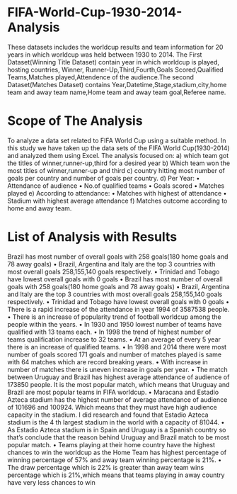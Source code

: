 # FIFA-World-Cup-1930-2014-Analysis
These datasets includes the worldcup results and team information for 20 years in which worldcup was held between 1930 to 2014. The First Dataset(Winning Title Dataset) contain year in which worldcup is played, hosting countries, Winner, Runner-Up,Third,Fourth,Goals Scored,Qualified Teams,Matches played,Attendence of the audience.The second Dataset(Matches Dataset) contains Year,Datetime,Stage,stadium,city,home team and away team name,Home team and away team goal,Referee name.


# Scope of The Analysis

To analyze a data set related to FIFA World Cup using a suitable method. In this study we have taken up the data sets of the FIFA World Cup(1930-2014) and analyzed them using Excel. The analysis focused on: a) which team got the titles of winner,runner-up,third for a desired year b) Which team won the most titles of winner,runner-up and third c) country hitting most number of goals per country and number of goals per country. d) Per Year: • Attendance of audience • No.of qualified teams • Goals scored • Matches played e) According to attendance: • Matches with highest of attendance • Stadium with highest average attendance f) Matches outcome according to home and away team.

# List of Analysis with Results

Brazil has most number of overall goals with 258 goals(180 home goals and 78 away goals)
• Brazil, Argentina and Italy are the top 3 countries with most overall goals 258,155,140 goals respectively. 
• Trinidad and Tobago have lowest overall goals with 0 goals 
• Brazil has most number of overall goals with 258 goals(180 home goals and 78 away goals) 
• Brazil, Argentina and Italy are the top 3 countries with most overall goals 258,155,140 goals respectively. • Trinidad and Tobago have lowest overall goals with 0 goals
• There is a rapid increase of the attendance in year 1994 of 3587538 people. 
• There is an increase of popularity trend of football worldcup among the people within the years.
• In 1930 and 1950 lowest number of teams have qualified with 13 teams each.
• In 1998 the trend of highest number of teams qualification increase to 32 teams. 
• At an average of every 5 year there is an increase of qualified teams. • In 1998 and 2014 there were most number of goals scored 171 goals and number of matches played is same with 64 matches which are record breaking years.
• With increase in number of matches there is uneven increase in goals per year.
• The match between Uruguay and Brazil has highest average attendance of audience of 173850 people. It is the most popular match, which means that Uruguay and Brazil are most popular teams in FIFA worldcup. 
• Maracana and Estadio Azteca stadium has the highest number of average attendance of audience of 101696 and 100924. Which means that they must have high audience capacity in the stadium. I did research and found that Estadio Azteca stadium is the 4 th largest stadium in the world with a capacity of 81044. 
• As Estadio Azteca stadium is in Spain and Uruguay is a Spanish country so that’s conclude that the reason behind Uruguay and Brazil match to be most popular match. 
• Teams playing at their home country have the highest chances to win the worldcup as the Home Team has highest percentage of winning percentage of 57% and away team winning percentage is 21%.
• The draw percentage which is 22% is greater than away team wins percentage which is 21%,which means that teams playing in away country have very less chances to win
